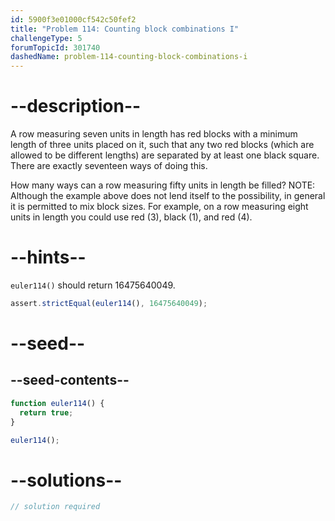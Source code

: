 ```yaml
---
id: 5900f3e01000cf542c50fef2
title: "Problem 114: Counting block combinations I"
challengeType: 5
forumTopicId: 301740
dashedName: problem-114-counting-block-combinations-i
---
```


# --description--

A row measuring seven units in length has red blocks with a minimum length of three units placed on it, such that any two red blocks (which are allowed to be different lengths) are separated by at least one black square. There are exactly seventeen ways of doing this.

How many ways can a row measuring fifty units in length be filled? NOTE: Although the example above does not lend itself to the possibility, in general it is permitted to mix block sizes. For example, on a row measuring eight units in length you could use red (3), black (1), and red (4).

# --hints--

`euler114()` should return 16475640049.

```js
assert.strictEqual(euler114(), 16475640049);
```

# --seed--

## --seed-contents--

```js
function euler114() {
  return true;
}

euler114();
```

# --solutions--

```js
// solution required
```
